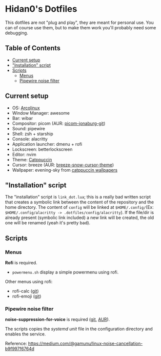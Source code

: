 # Hidan0's Dotfiles

This dotfiles are not "plug and play", they are meant for personal use. You can of course use them, but to make them work you'll probably need some debugging.

## Table of Contents

- [Current setup](#current-setup)
- ["Installation" script](#%E2%80%9Cinstallation%E2%80%9D-script)
- [Scripts](#Scripts)
  - [Menus](#menus)
  - [Pipewire noise filter](#pipewire-noise-filter)

## Current setup

- OS: [Arcolinux](https://arcolinux.com/)
- Window Manager: awesome
- Bar: wibar
- Compositor: picom (AUR: [picom-jonaburg-git](https://aur.archlinux.org/packages/picom-jonaburg-git))
- Sound: pipewire
- Shell: zsh + starship
- Console: alacritty
- Application launcher: dmenu + rofi
- Lockscreen: betterlockscreen
- Editor: nvim
- Theme: [Catppuccin](https://github.com/catppuccin/catppuccin)
- Cursor: breeze (AUR: [breeze-snow-cursor-theme](https://aur.archlinux.org/packages/breeze-snow-cursor-theme))
- Wallpaper: evening-sky from [catppuccin wallpapers](https://github.com/catppuccin/wallpapers)

## "Installation" script

The "installation" script is `link_dot.lua`; this is a really bad written script that creates a symbolic link between the content of the repository and the home directory.
The content of `config` will be linked at `$HOME/.config/`(Ex: `$HOME/.config/alacritty -> .dotfiles/config/alacritty`).
If the file/dir is already present (symbolic link included) a new link will be created, the old one will be renamed (yeah it's pretty bad).

## Scripts

### Menus

**Rofi** is required.

- `powermenu.sh` display a simple powermenu using rofi.

Other menus using rofi:

- rofi-calc ([git](https://github.com/svenstaro/rofi-calc))
- rofi-emoji ([git](https://github.com/Mange/rofi-emoji))

### Pipewire noise filter

**noise-suppression-for-voice** is required ([git](https://github.com/werman/noise-suppression-for-voice), [AUR](https://aur.archlinux.org/packages/noise-suppression-for-voice)).

The scripts copies the _systemd unit_ file in the configuration directory and enables the service.

Reference: https://medium.com/@gamunu/linux-noise-cancellation-b9f997f6764d
